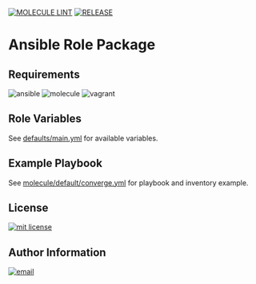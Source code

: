 [![MOLECULE LINT](https://github.com/buissetemmanuel/ansible-role-package/actions/workflows/molecule-lint.yml/badge.svg)](https://github.com/buissetemmanuel/ansible-role-package/actions/workflows/molecule-lint.yml)
[![RELEASE](https://github.com/buissetemmanuel/ansible-role-package/actions/workflows/release.yml/badge.svg)](https://github.com/buissetemmanuel/ansible-role-package/actions/workflows/release.yml)


Ansible Role Package
=========

Requirements
--------------
![ansible](https://img.shields.io/badge/ansible-2.12.3-green.svg)
![molecule](https://img.shields.io/badge/molecule-4.0.4-green.svg)
![vagrant](https://img.shields.io/badge/vagrant-2.0.0-green.svg)

Role Variables
--------------

See [defaults/main.yml](defaults/main.yml) for available variables.

Example Playbook
----------------

See [molecule/default/converge.yml](molecule/default/converge.yml) for playbook and inventory example.

License
-------

[mit license]: https://img.shields.io/badge/License-MIT-blue.svg
[![mit license]](LICENSE)

Author Information
------------------

[email]: https://img.shields.io/badge/@-emmanuel@buisset.ch-orange.svg
[![email]](mailto:emmanue@buisset.ch)

